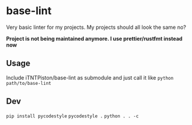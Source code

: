 # base-lint
Very basic linter for my projects. My projects should all look the same no?

**Project is not being maintained anymore. I use prettier/rustfmt instead now**

## Usage
Include iTNTPiston/base-lint as submodule and just call it like `python path/to/base-lint`

## Dev
`pip install pycodestyle`
`pycodestyle .`
`python . . -c`
